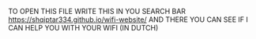 TO OPEN THIS FILE 
WRITE THIS IN YOU SEARCH BAR https://shqiptar334.github.io/wifi-website/
AND THERE YOU CAN SEE IF I CAN HELP YOU WITH YOUR WIFI (IN DUTCH)
